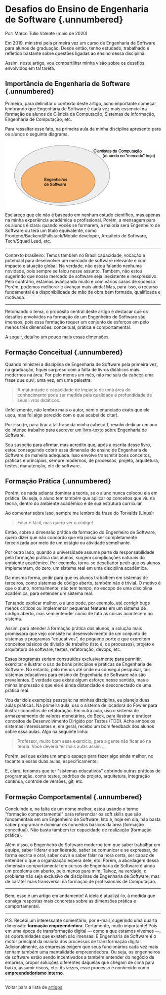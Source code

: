 # Desafios do Ensino de Engenharia de Software {.unnumbered}

Por: Marco Tulio Valente (maio de 2020)

Em 2019, ministrei pela primeira vez um curso de Engenharia de Software para alunos de graduação. Desde então, tenho estudado, trabalhado e refletido bastante sobre questões ligadas ao ensino dessa disciplina.

Assim, neste artigo, vou compartilhar minha visão sobre os desafios envolvidos em tal tarefa.

## Importância de Engenharia de Software {.unnumbered}

Primeiro, para delimitar o contexto deste artigo, acho importante começar lembrando que Engenharia de Software é cada vez mais essencial na formação de alunos de Ciência da Computação, Sistemas de Informação, Engenharia de Computação, etc.

Para ressaltar esse fato, na primeira aula da minha disciplina apresento para os alunos o seguinte 
diagrama.

![](./figs/desafios-engsoft.png)

Esclareço que ele não é baseado em nenhum estudo científico, mas apenas na minha experiência acadêmica e profissional. Porém, a mensagem para os alunos é clara: quando vocês se formarem, a maioria será Engenheiro de Software ou terá um título equivalente, como Frontend/Backend/Fullstack/Mobile developer, Arquiteto de Software, Tech/Squad Lead, etc.

* * *

Contexto brasileiro: Temos também no Brasil capacidade, vocação e potencial para desenvolver um mercado de software relevante e com impacto e atuação global. Na verdade, não estou falando nenhuma novidade, pois sempre se falou nesse assunto. Também, não estou sugerindo que nosso mercado de software seja inexistente e inexpressivo. Pelo contrário, estamos avançando muito e com vários casos de sucesso.
Porém, podemos melhorar e avançar mais ainda! Mas, para isso, o recurso fundamental é a disponibilidade de mão de obra bem formada, qualificada e motivada.

* * *

Retomando o tema, o propósito central deste artigo é destacar que os desafios envolvidos na formação de um Engenheiro de Software são imensos, pois essa formação requer um conjunto de esforços em pelo menos três dimensões: conceitual, prática e comportamental.

A seguir, detalho um pouco mais essas dimensões.

## Formação Conceitual {.unnumbered}

Quando ministrei a disciplina de Engenharia de Software pela primeira vez, na graduação, fiquei surpreso com a falta de livros didáticos mais modernos na área. Por pelo menos um mês, não me saiu da cabeça uma frase que ouvi, uma vez, em uma palestra:

> A maturidade e capacidade de impacto de uma área do conhecimento pode ser medida pela qualidade e profundidade de seus livros didáticos.

(Infelizmente, não lembro mais o autor, nem o enunciado exato que ele usou, mas foi algo parecido com o que acabei de citar).

Por isso (e, para tirar a tal frase da minha cabeça!), resolvi dedicar um ano de intenso trabalho para escrever um [livro-texto](https://engsoftmoderna.info/) sobre Engenharia de Software.

Sou suspeito para afirmar, mas acredito que, após a escrita desse livro, estou conseguindo cobrir essa dimensão do ensino de Engenharia de Software de maneira adequada. Isso envolve transmitir bons conceitos, práticas e princípios, sempre modernos, de processos, projeto, arquitetura, testes, manutenção, etc de software.

## Formação Prática {.unnumbered}

Porém, de nada adianta dominar a teoria, se o aluno nunca colocou ela em prática. Ou seja, o aluno tem também que aplicar os conceitos que viu na teoria, dentro do ambiente acadêmico e de sua estrutura curricular.

Ao comentar sobre isso, sempre me lembro da frase do Torvalds (Linus):

> Falar é fácil, mas quero ver o código!

Então, sobre a dimensão prática da formação do Engenheiro de Software, quero dizer que não concordo que ela possa ser completamente terceirizada por meio de um estágio ou atividade semelhante.

Por outro lado, quando a universidade assume parte da responsabilidade pela formação prática dos alunos, surgem complicações naturais do ambiente acadêmico. Por exemplo, torna-se desafiador pedir que os alunos implementem, do zero, um sistema real em uma disciplina acadêmica.

Da mesma forma, pedir para que os alunos trabalhem em sistemas de terceiros, como sistemas de código aberto, também não é trivial. O motivo é que o aluno, normalmente, não tem tempo, no escopo de uma disciplina acadêmica, para entender um sistema real.

Tentando explicar melhor, o aluno pode, por exemplo, até corrigir bugs menos críticos ou implementar pequenas features em um sistema de código aberto, mas sem entender como de fato as coisas acontecem no sistema.

Assim, para atender à formação prática dos alunos, a solução mais promissora que vejo consiste no desenvolvimento de um conjunto de sistemas e programas "educativos", de pequeno porte e que exercitem conceitos básicos de divisão de trabalho (isto é, de processos), projeto e arquitetura de software, testes, refatoração, devops, etc.

Esses programas seriam construídos exclusivamente para permitir, exercitar e ilustrar o uso de bons princípios e práticas de Engenharia de Software.
No entanto, pelo menos até onde eu consegui pesquisar, tais sistemas educativos para ensino de Engenharia de Software não são prevalentes. É verdade que existe algum esforço nesse sentido, mas a minha impressão é que ele é ainda distanciado e desconectado de uma prática real.

Vou dar dois exemplos pessoais: na minhas disciplina, eu planejo duas aulas práticas. Na primeira aula, uso o sistema de locadora do Fowler para ilustrar conceitos de refatoração. Em outra aula, uso o sistema de armazenamento de valores monetários, do Beck, para ilustrar e praticar conceitos de Desenvolvimento Dirigido por Testes (TDD).
Acho ambos os sistemas interessantes e, em geral, recebo um bom feedback dos alunos sobre essa aulas. Algo na seguinte linha:

> Professor, muito bom esse exercício, para a gente não ficar só na teoria. Você deveria ter mais aulas assim ...

Porém, sei que existe um amplo espaço para fazer algo ainda melhor, no tocante a essas duas aulas, especificamente.

E, claro, teríamos que ter "sistemas educativos" cobrindo outras práticas de programação, como testes, padrões de projeto, arquitetura, integração contínua, controle de versões, git, etc.

## Formação Comportamental {.unnumbered}

Concluindo e, na falta de um nome melhor, estou usando o termo "formação comportamental" para referenciar os soft skills que são fundamentais em um Engenheiro de Software. Isto é, hoje em dia, não basta saber programar e dominar os conceitos básicos da área (formação conceitual). Não basta também ter capacidade de realização (formação prática).

Além disso, o Engenheiro de Software moderno tem que saber trabalhar em equipe, saber liderar e ser liderado, saber se comunicar e se expressar, de forma escrita e oral, saber ouvir e saber falar na hora certa, ser capaz de entender o que a organização espera dele, etc.
Porém, a abordagem dessa dimensão comportamental em cursos de Engenharia de Software é ainda um problema em aberto, pelo menos para mim. Talvez, na verdade, o problema não seja exclusivo de disciplinas de Engenharia de Software, mas de caráter mais transversal na formação de profissionais de Computação.

* * *

Bem, esse é um artigo em andamento! A ideia é atualizá-lo, à medida que consiga respostas mais concretas sobre as dimensões prática e comportamental.

* * *

P.S. Recebi um interessante comentário, por e-mail, sugerindo uma quarta dimensão: **formação empreendedora**. Certamente, muito importante! Pois em uma época de transformação digital — como a que estamos vivemos —, as oportunidades que existem são imensas. E Engenharia de Software é o motor principal da maioria dos 
processos de transformação digital. Adicionalmente, as empresas exigem que seus funcionários
cada vez mais tenham também uma mentalidade empreendedora. Ou seja, os engenheiros de software estão sendo
incentivados a também entender do negócio da empresa, propor soluções diferentes daquelas que chegam de
cima para baixo, assumir riscos, etc. Às vezes, esse processo é conhecido como **empreendedorismo interno**.

* * * 

Voltar para a lista de [artigos](./artigos.html).
